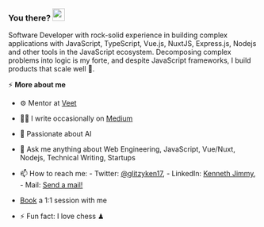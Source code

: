 ### You there? <img src="https://raw.githubusercontent.com/MartinHeinz/MartinHeinz/master/wave.gif" width="25px">
Software Developer with rock-solid experience in building complex applications with JavaScript, TypeScript, Vue.js, NuxtJS, Express.js, Nodejs and other tools in the JavaScript ecosystem. Decomposing complex problems into logic is my forte, and despite JavaScript frameworks, I build products that scale well 🚀.

⚡️ **More about me**
- ⚙️ Mentor at [Veet](https://joinveet.com/)
- ✍🏾 I write occasionally on [Medium](https://medium.com/@glitzyken)
- 🌱 Passionate about AI
- 💬 Ask me anything about Web Engineering, JavaScript, Vue/Nuxt, Nodejs, Technical Writing, Startups
- 📫 How to reach me: - Twitter: [@glitzyken17](https://twitter.com/gliztyken17), - LinkedIn: [Kenneth Jimmy](https://www.linkedin.com/in/kenneth-jimmy-b84092191/), - Mail: [Send a mail!](mailto:kenjimmy17@gmail.com)
- [Book](https://www.joinveet.com/mentor/omonigho-jimmy) a 1:1 session with me

- ⚡ Fun fact: I love chess ♟

<!-- <div>
  <a href="/" align="left">
    <img src="https://github-readme-stats.vercel.app/api/top-langs/?username=ejirocodes&text_color=586069&layout=compact&hide_border=true&bg_color=fff&title_color=0366d6&count_private=true&include_all_commits=true" />
  </a>

  <a href="/" align="right">
    <img src="https://github-readme-stats.vercel.app/api?username=ejirocodes&count_private=true&show_icons=true&icon_color=222&title_color=0366d6&text_color=586069&bg_color=fff&hide=issues&hide_border=true&include_all_commits=true" />
  </a>
</div>

<img
  src="https://cr-ss-service.azurewebsites.net/api/ScreenShot?widget=summary&username=ejirocodes&badges=2&show-avatar=false&style=--header-bg-color:%23000;--border-radius:10px" width="700"
/>

![Profile views](https://gpvc.arturio.dev/ejirocodes)
![Code Time](https://img.shields.io/endpoint?style=flat&url=https://codetime-api.datreks.com/badge/1871?logoColor=white%26project=%26recentMS=0%26showProject=false)
 -->
